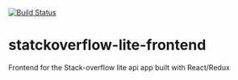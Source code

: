 [![Build Status](https://travis-ci.org/mrSerious/statckoverflow-lite-frontend.svg?branch=develop)](https://travis-ci.org/mrSerious/statckoverflow-lite-frontend)
# statckoverflow-lite-frontend
Frontend for the Stack-overflow lite api app built with React/Redux
